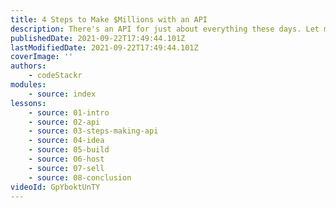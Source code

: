 ```yaml
---
title: 4 Steps to Make $Millions with an API
description: There's an API for just about everything these days. Let me show you how to build your own API and make money from it.
publishedDate: 2021-09-22T17:49:44.101Z
lastModifiedDate: 2021-09-22T17:49:44.101Z
coverImage: ''
authors:
    - codeStackr
modules:
    - source: index
lessons:
    - source: 01-intro
    - source: 02-api
    - source: 03-steps-making-api
    - source: 04-idea
    - source: 05-build
    - source: 06-host
    - source: 07-sell
    - source: 08-conclusion
videoId: GpYboktUnTY
---
```

